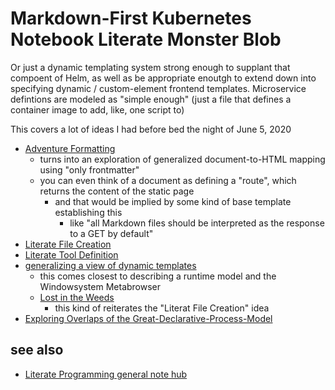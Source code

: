 # Markdown-First Kubernetes Notebook Literate Monster Blob

Or just a dynamic templating system strong enough to supplant that compoent of Helm, as well as be appropriate enoutgh to extend down into specifying dynamic / custom-element frontend templates. Microservice defintions are modeled as "simple enough" (just a file that defines a container image to add, like, one script to)

This covers a lot of ideas I had before bed the night of June 5, 2020

- [Adventure Formatting](2epdy-fdwqe-bwam3-jddaz-ghbc2)
  - turns into an exploration of generalized document-to-HTML mapping using "only frontmatter"
  - you can even think of a document as defining a "route", which returns the content of the static page
    - and that would be implied by some kind of base template establishing this
      - like "all Markdown files should be interpreted as the response to a GET by default"
- [Literate File Creation](xfwbq-rc8wj-0baq3-hgcpd-yvpcm)
- [Literate Tool Definition](ana5p-4mfhy-2jb92-j20zk-3wp0n)
- [generalizing a view of dynamic templates](45wb7-wyq86-hk9rs-jccr8-9bbgr)
  - this comes closest to describing a runtime model and the Windowsystem Metabrowser
  - [Lost in the Weeds](rbxy3-74n7t-w99td-wgg5k-6snrw)
    - this kind of reiterates the "Literat File Creation" idea
- [Exploring Overlaps of the Great-Declarative-Process-Model](h0ad8-mte2x-099dz-zz8ph-zfdr1)

## see also

- [Literate Programming general note hub](3hpyy-r92a9-d9a2q-x45xd-k7cz6)
